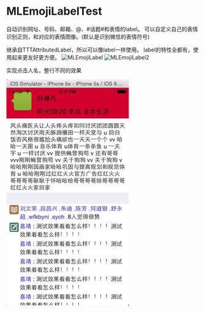 MLEmojiLabelTest
============

自动识别网址、号码、邮箱、@、#话题#和表情的label。
可以自定义自己的表情识别正则，和对应的表情图像。(默认是识别微信的表情符号)

继承自TTTAttributedLabel，所以可以像label一样使用。
label的特性全都有，使用起来更友好更方便。
![MLEmojiLabel](https://raw.githubusercontent.com/molon/MLEmojiLabel/master/MLEmojiLabel_Common.jpg)
![MLEmojiLabel2](https://raw.githubusercontent.com/molon/MLEmojiLabel/master/MLEmojiLabel_TableView.jpg)

实现点击人名，整行不同的效果

![MLEmojiLabel2](https://github.com/wfkbyni/MLEmojiLabelTest/blob/master/5A73E6C9-B19C-4930-BEF3-A529E49E6EF2.png)






